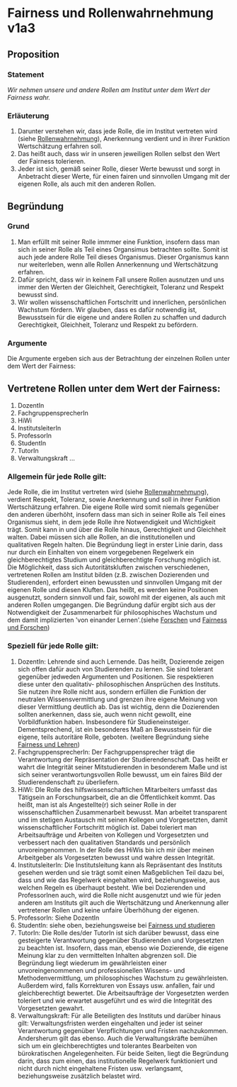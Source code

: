 <!---
   NAME - The NAME of this project is:
ethos

  FILE - The FILENAME of the current file is:
/v1a3.md

  CREATION - This project was CREATED on:
2017-01-28-16:15:00 UTC

  MODIFICATION - This project was last MODIFIED on:
2017-01-28-16:15:00 UTC

  VERSION - The current VERSION of this project is:
<git-commit-hash>-2017-01-28-16:15:00 UTC

  CREATOR(S) - This project was CREATED by:
Michael Czechowski, Martin Maga

  CONTACT - You can CONTACT the creator(s) or developer(s) of this project at:
E-Mail: mail@martinmaga.de

  COPYRIGHT - The COPYRIGHT holder of this project is:
COPYRIGHT (c) 2016 Martin Maga

  LICENSE - This project is LICENSED under the following license:
Martin Maga 2016 CC BY-SA 4.0 https://creativecommons.org

  SUBFILE – This is a SUBFILE! For more INFORMATION on this project go to:
/README.md
--->

# Fairness und Rollenwahrnehmung v1a3

## Proposition
### Statement
*Wir nehmen unsere und andere Rollen am Institut unter dem Wert der Fairness wahr.*

### Erläuterung
1. Darunter verstehen wir, dass jede Rolle, die im Institut vertreten wird (siehe [Rollenwahrnehmung](../actions/a3_roles)), Anerkennung verdient und in ihrer Funktion Wertschätzung erfahren soll.
2. Das heißt auch, dass wir in unseren jeweiligen Rollen selbst den Wert der Fairness tolerieren.
3. Jeder ist sich, gemäß seiner Rolle, dieser Werte bewusst und sorgt in Anbetracht dieser Werte, für einen fairen und sinnvollen Umgang mit der eigenen Rolle, als auch mit den anderen Rollen.

## Begründung
### Grund
1. Man erfüllt mit seiner Rolle immmer eine Funktion, insofern dass man sich in seiner Rolle als Teil eines Organsimus betrachten sollte. Somit ist auch jede andere Rolle Teil dieses Organismus. Dieser Organismus kann nur weiterleben, wenn alle Rollen Annerkennung und Wertschätzung erfahren.
2. Dafür spricht, dass wir in keinem Fall unsere Rollen ausnutzen und uns immer den Werten der Gleichheit, Gerechtigkeit, Toleranz und Respekt bewusst sind.
3. Wir wollen wissenschaftlichen Fortschritt und innerlichen, persönlichen Wachstum fördern. Wir glauben, dass es dafür notwendig ist, Bewusstsein für die eigene und andere Rollen zu schaffen und dadurch Gerechtigkeit, Gleichheit, Toleranz und Respekt zu befördern.

### Argumente

Die Argumente ergeben sich aus der Betrachtung der einzelnen Rollen unter dem Wert der Fairness:

## Vertretene Rollen unter dem Wert der Fairness:

1. DozentIn
2. FachgruppensprecherIn
3. HiWi
4. InstitutsleiterIn
5. ProfessorIn
6. StudentIn
7. TutorIn
8. Verwaltungskraft
...

### Allgemein für jede Rolle gilt:

Jede Rolle, die im Institut vertreten wird (siehe [Rollenwahrnehmung](../contents/actions/a3_roles)), verdient Respekt, Toleranz, sowie Anerkennung und soll in ihrer Funktion Wertschätzung erfahren. Die eigene Rolle wird somit niemals gegenüber den anderen überhöht, insofern dass man sich in seiner Rolle als Teil eines Organismus sieht, in dem jede Rolle ihre Notwendigkeit und Wichtigkeit trägt. Somit kann in und über die Rolle hinaus, Gerechtigkeit und Gleichheit walten. Dabei müssen sich alle Rollen, an die institutionellen und qualitativen Regeln halten. Die Begründung liegt in erster Linie darin, dass nur durch ein Einhalten von einem vorgegebenen Regelwerk ein gleichberechtigtes Studium und gleichberechtigte Forschung möglich ist.
Die Möglichkeit, dass sich Autoritätskluften zwischen verschiedenen, vertretenen Rollen am Institut bilden (z.B. zwischen Dozierenden und Studierenden), erfordert einen bewussten und sinnvollen Umgang mit der eigenen Rolle und diesen Kluften. Das heißt, es werden keine Positionen ausgenutzt, sondern sinnvoll und fair, sowohl mit der eigenen, als auch mit anderen Rollen umgegangen. Die Begründung dafür ergibt sich aus der Notwendigkeit der Zusammenarbeit für philosophisches Wachstum und dem damit implizierten 'von einander Lernen'.(siehe [Forschen](../contents/actions/a1_research.md) und [Fairness und Forschen](../contents/fields/v1a1.md))

### Speziell für jede Rolle gilt:

1. DozentIn: Lehrende sind auch Lernende. Das heißt, Dozierende zeigen sich offen dafür auch von Studierenden zu lernen. Sie sind tolerant gegenüber jedweden Argumenten und Positionen. Sie respektieren diese unter den qualitativ- philosophischen Ansprüchen des Instituts. Sie nutzen ihre Rolle nicht aus, sondern erfüllen die Funktion der neutralen Wissensvermittlung und grenzen ihre eigene Meinung von dieser Vermittlung deutlich ab. Das ist wichtig, denn die Dozierenden sollten anerkennen, dass sie, auch wenn nicht gewollt, eine Vorbildfunktion haben. Insbesondere für Studieneinsteiger. Dementsprechend, ist ein besonderes Maß an Bewusstsein für die eigene, teils autoritäre Rolle, geboten. (weitere Begründung siehe [Fairness und Lehren](../fields/v1a2.md))
2. FachgruppensprecherIn: Der Fachgruppensprecher trägt die Verantwortung der Repräsentation der Studierendenschaft. Das heißt er wahrt die Integrität seiner Mitstudierenden in besonderem Maße und ist sich seiner verantwortungsvollen Rolle bewusst, um ein faires Bild der Studierendenschaft zu überliefern.
3. HiWi: DIe Rolle des hilfswissenschaftlichen Mitarbeiters umfasst das Tätigsein an Forschungsarbeit, die an die Öffentlichkeit kommt. Das heißt, man ist als Angestellte(r) sich seiner Rolle in der wissenschaftlichen Zusammenarbeit bewusst. Man arbeitet transparent und im stetigen Austausch mit seinen Kollegen und Vorgesetzten, damit wissenschaftlicher Fortschritt möglich ist. Dabei toleriert man Arbeitsaufträge und Arbeiten von Kollegen und Vorgesetzten und verbessert nach den qualitativen Standards und persönlich unvoreingenommen. In der Rolle des HiWis bin ich mir über meinen Arbeitgeber als Vorgesetzten bewusst und wahre dessen Integrität.
4. InstitutsleiterIn: Die Institutsleitung kann als Repräsentant des Instituts gesehen werden und sie trägt somit einen Maßgeblichen Teil dazu bei, dass und wie das Regelwerk eingehalten wird, beziehungsweise, aus welchen Regeln es überhaupt besteht. Wie bei Dozierenden und ProfessorInen auch, wird die Rolle nicht ausgenutzt und wie für jeden anderen am Instituts gilt auch die Wertschätzung und Anerkennung aller vertretener Rollen und keine unfaire Überhöhung der eigenen.
5. ProfessorIn: Siehe DozentIn
6. StudentIn: siehe oben, beziehungsweise bei [Fairness und studieren](./v1a4.md)
7. TutorIn: Die Rolle des/der TutorIn ist sich darüber bewusst, dass eine gesteigerte Verantwortung gegenüber Studierenden und Vorgesetzten zu beachten ist. Insofern, dass man, ebenso wie Dozierende, die eigene Meinung klar zu den vermittelten Inhalten abgrenzen soll. Die Begründung liegt wiederum im gewährleisten einer unvoreingenommenen und professionellen Wissens- und Methodenvermittlung, um philosophisches Wachstum zu gewährleisten. Außerdem wird, falls Korrekturen von Essays usw. anfallen, fair und gleichberechtigt bewertet. Die Arbeitsaufträge der Vorgesetzten werden toleriert und wie erwartet ausgeführt und es wird die Integrität des Vorgesetzten gewahrt.
8. Verwaltungskraft: Für alle Beteiligten des Instituts und darüber hinaus gilt: Verwaltungsfristen werden eingehalten und jeder ist seiner Verantwortung gegenüber Verpflichtungen und Fristen nachzukommen. Andersherum gilt das ebenso. Auch die Verwaltungskräfte bemühen sich um ein gleichberechtigtes und tolerantes Bearbeiten von bürokratischen Angelegenheiten. Für beide Seiten, liegt die Begründung darin, dass zum einen, das institutionelle Regelwerk funktioniert und nicht durch nicht eingehaltene Fristen usw. verlangsamt, beziehungsweise zusätzlich belastet wird.
